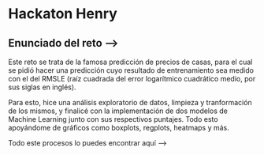 # Hackaton Henry<br>

## Enunciado del reto --> []()<br>

Este reto se trata de la famosa predicción de precios de casas, para el cual se pidió hacer una predicción cuyo resultado de entrenamiento sea medido con el del RMSLE (raíz cuadrada del error logarítmico cuadrático medio, por sus siglas en inglés).

Para esto, hice una análisis exploratorio de datos, limpieza y tranformación de los mismos, y finalicé con la implementación de dos modelos de Machine Learning junto con sus respectivos puntajes. Todo esto apoyándome de gráficos como boxplots, regplots, heatmaps y más.

Todo este procesos lo puedes encontrar aquí --> 